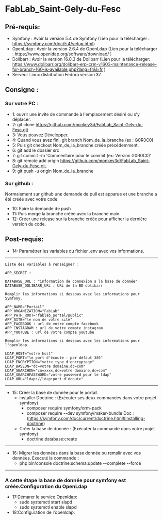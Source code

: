 # FabLab_Saint-Gely-du-Fesc

## Pré-requis:

* Symfony : Avoir la version 5.4 de Symfony (Lien pour la télécharger : https://symfony.com/doc/5.4/setup.html)
* OpenLdap : Avoir la version 2.6.4 de OpenLdap (Lien pour la télécharger : https://www.openldap.org/software/download/ )
* Dolibarr :  Avoir la version 16.0.3 de Dolibarr (Lien pour la télécharger: https://www.dolibarr.org/dolibarr-erp-crm-v1603-maintenance-release-for-branch-160-is-available.php?lang=fr&l=fr )
* Serveur Linux distribution Fedora version 37.

## Consigne :
### Sur votre PC :
+ 1: ouvrir une invite de  commande à l'emplacement désiré ou s'y déplacer.
+ 2: git clone https://github.com/monkey3d/FabLab_Saint-Gely-du-Fesc.git
+ 3: Vous pouvez Développer.
+ 4: Quand vous avez fini, git branch Nom_de_la_branche (ex : G0R0C0)
+ 5: Puis git checkout Nom_de_la_branche créée précédemment.
+ 6: git add le dossier src 
+ 7: git commit -m 'Commentaire pour le commit (ex: Version G0R0C0)'
+ 8: git remote add origin https://github.com/monkey3d/FabLab_Saint-Gely-du-Fesc.git.
+ 9: git push -u origin Nom_de_la_branche

### Sur github :

Normalement sur github une demande de pull est apparue et une branche a été créée avec votre code.

* 10: Faire la demande de push
* 11: Puis merge la branche créée avec la branche main
* 12: Créer une release sur la branche créée pour afficher la dernière version du code.

## Post-requis:

* 14: Paramétrer les variables du fichier .env avec vos informations.
---
    Liste des variables à renseigner :

    APP_SECRET :

    DATABASE_URL : "information de connexion a la base de donnée"
    DATABASE_DOLIBARR_URL : URL de la BD dolibarr

    Remplir les informations si dessous avec les informations pour Symfony.

    APP_NAME="Portail"
    APP_ORGANIZATION="FabLab"
    APP_PATH_ROOT="fablab_portal/public"
    APP_SITE="le nom de votre site"
    APP_FACEBOOK : url de votre compte facebook
    APP_INSTAGRAM : url de votre compte instagram
    APP_YOUTUBE : url de votre compte youtube

    Remplir les informations si dessous avec les informations pour l'openldap.

    LDAP_HOST="votre host"
    LDAP_PORT="le port d'écoute - par défaut 389"
    LDAP_ENCRYPTION="votre type d'encryptage"
    LDAP_BASEDN="dc=votre domaine,dc=com"
    LDAP_SEARCHDN="cn=xxxx,dc=votre domaine,dc=com"
    LDAP_SEARCHPASSWORD="votre password pour le ldap"
    LDAP_URL="ldap://ldap:port d'écoute"
---
* 15: Créer la base de donnée pour le portail.
  * installer Doctrine : (Exécuter ses deux commandes dans votre projet symfony) 
    - composer require symfony/orm-pack 
    - composer require --dev symfony/maker-bundle
    Doc :(https://symfony.com/doc/current/doctrine.html#installing-doctrine) 
  * Créer la base de donnée : (Exécuter la commande dans votre projet symfony)
    - doctrine:database:create
---
* 16: Migrer les données dans la base donnée ou remplir avec vos données.
  Executé la commande : 
    - php bin/console doctrine:schema:update --complete --force
---

### A cette étape la base de donnée pour symfony est créée.Configuration du OpenLdap

* 17:Démarer le service Openldap:
    - sudo systemctl start slapd
    - sudo systemctl enable slapd
* 18:Configuration de l'openldap:
